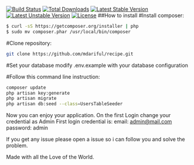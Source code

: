 [![Build Status](https://travis-ci.org/laravel/framework.svg)](https://travis-ci.org/laravel/framework)
[![Total Downloads](https://poser.pugx.org/laravel/framework/d/total.svg)](https://packagist.org/packages/laravel/framework)
[![Latest Stable Version](https://poser.pugx.org/laravel/framework/v/stable.svg)](https://packagist.org/packages/laravel/framework)
[![Latest Unstable Version](https://poser.pugx.org/laravel/framework/v/unstable.svg)](https://packagist.org/packages/laravel/framework)
[![License](https://poser.pugx.org/laravel/framework/license.svg)](https://packagist.org/packages/laravel/framework)
##How to install
#Install composer:
```sh
$ curl -sS https://getcomposer.org/installer | php
$ sudo mv composer.phar /usr/local/bin/composer
```
#Clone repository:
```sh
git clone https://github.com/mdariful/recipe.git
```
#Set your database
modify .env.example with your database configuration

#Follow this command line instruction:
```sh
composer update
php artisan key:generate
php artisan migrate
php artisan db:seed --class=UsersTableSeeder
```
Now you can enjoy your application. 
On the first Login change your credential as Admin
First login credential is:
email: admin@mail.com
password: admin


If you get any issue please open a issue so i can follow you and solve the problem.

Made with all the Love of the World.
